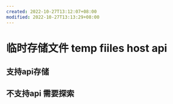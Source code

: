 ```yaml
---
created: 2022-10-27T13:12:07+08:00
modified: 2022-10-27T13:13:29+08:00
---
```


# 临时存储文件 temp fiiles host api

## 支持api存储

## 不支持api 需要探索
